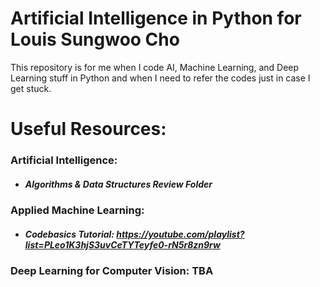# Artificial Intelligence in Python for Louis Sungwoo Cho

This repository is for me when I code AI, Machine Learning, and Deep Learning stuff in Python and when I need to refer the codes just in case I get stuck.

# Useful Resources:

### Artificial Intelligence: 
 - ##### Algorithms & Data Structures Review Folder

### Applied Machine Learning: 
 - ##### Codebasics Tutorial: https://youtube.com/playlist?list=PLeo1K3hjS3uvCeTYTeyfe0-rN5r8zn9rw

### Deep Learning for Computer Vision: TBA
